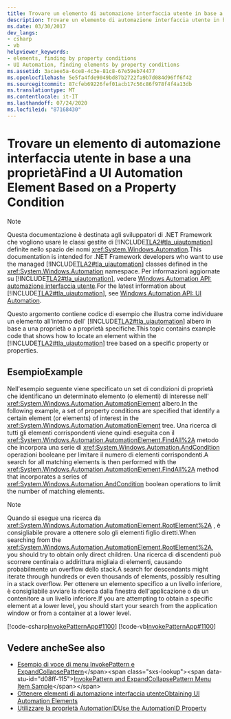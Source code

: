 ```yaml
---
title: Trovare un elemento di automazione interfaccia utente in base a una proprietà
description: Trovare un elemento di automazione interfaccia utente in base a una condizione di proprietà. Individuare un elemento all'interno dell'albero di automazione interfaccia utente in base a una proprietà o a proprietà specifiche.
ms.date: 03/30/2017
dev_langs:
- csharp
- vb
helpviewer_keywords:
- elements, finding by property conditions
- UI Automation, finding elements by property conditions
ms.assetid: 3acaee5a-6ce8-4c3e-81c8-67e59eb74477
ms.openlocfilehash: 5e5fa4fde9049bd87b2722fa9b7d084d96ff6f42
ms.sourcegitcommit: 87cfeb69226fef01acb17c56c86f978f4f4a13db
ms.translationtype: MT
ms.contentlocale: it-IT
ms.lasthandoff: 07/24/2020
ms.locfileid: "87168430"
---
```

# <a name="find-a-ui-automation-element-based-on-a-property-condition"></a><span data-ttu-id="d08ff-104">Trovare un elemento di automazione interfaccia utente in base a una proprietà</span><span class="sxs-lookup"><span data-stu-id="d08ff-104">Find a UI Automation Element Based on a Property Condition</span></span>
> [!NOTE]
> <span data-ttu-id="d08ff-105">Questa documentazione è destinata agli sviluppatori di .NET Framework che vogliono usare le classi gestite di [!INCLUDE[TLA2#tla_uiautomation](../../../includes/tla2sharptla-uiautomation-md.md)] definite nello spazio dei nomi <xref:System.Windows.Automation>.</span><span class="sxs-lookup"><span data-stu-id="d08ff-105">This documentation is intended for .NET Framework developers who want to use the managed [!INCLUDE[TLA2#tla_uiautomation](../../../includes/tla2sharptla-uiautomation-md.md)] classes defined in the <xref:System.Windows.Automation> namespace.</span></span> <span data-ttu-id="d08ff-106">Per informazioni aggiornate su [!INCLUDE[TLA2#tla_uiautomation](../../../includes/tla2sharptla-uiautomation-md.md)], vedere [Windows Automation API: automazione interfaccia utente](/windows/win32/winauto/entry-uiauto-win32).</span><span class="sxs-lookup"><span data-stu-id="d08ff-106">For the latest information about [!INCLUDE[TLA2#tla_uiautomation](../../../includes/tla2sharptla-uiautomation-md.md)], see [Windows Automation API: UI Automation](/windows/win32/winauto/entry-uiauto-win32).</span></span>  
  
 <span data-ttu-id="d08ff-107">Questo argomento contiene codice di esempio che illustra come individuare un elemento all'interno dell' [!INCLUDE[TLA2#tla_uiautomation](../../../includes/tla2sharptla-uiautomation-md.md)] albero in base a una proprietà o a proprietà specifiche.</span><span class="sxs-lookup"><span data-stu-id="d08ff-107">This topic contains example code that shows how to locate an element within the [!INCLUDE[TLA2#tla_uiautomation](../../../includes/tla2sharptla-uiautomation-md.md)] tree based on a specific property or properties.</span></span>  
  
## <a name="example"></a><span data-ttu-id="d08ff-108">Esempio</span><span class="sxs-lookup"><span data-stu-id="d08ff-108">Example</span></span>  
 <span data-ttu-id="d08ff-109">Nell'esempio seguente viene specificato un set di condizioni di proprietà che identificano un determinato elemento (o elementi) di interesse nell' <xref:System.Windows.Automation.AutomationElement> albero.</span><span class="sxs-lookup"><span data-stu-id="d08ff-109">In the following example, a set of property conditions are specified that identify a certain element (or elements) of interest in the <xref:System.Windows.Automation.AutomationElement> tree.</span></span> <span data-ttu-id="d08ff-110">Una ricerca di tutti gli elementi corrispondenti viene quindi eseguita con il <xref:System.Windows.Automation.AutomationElement.FindAll%2A> metodo che incorpora una serie di <xref:System.Windows.Automation.AndCondition> operazioni booleane per limitare il numero di elementi corrispondenti.</span><span class="sxs-lookup"><span data-stu-id="d08ff-110">A search for all matching elements is then performed with the <xref:System.Windows.Automation.AutomationElement.FindAll%2A> method that incorporates a series of <xref:System.Windows.Automation.AndCondition> boolean operations to limit the number of matching elements.</span></span>  
  
> [!NOTE]
> <span data-ttu-id="d08ff-111">Quando si esegue una ricerca da <xref:System.Windows.Automation.AutomationElement.RootElement%2A> , è consigliabile provare a ottenere solo gli elementi figlio diretti.</span><span class="sxs-lookup"><span data-stu-id="d08ff-111">When searching from the <xref:System.Windows.Automation.AutomationElement.RootElement%2A>, you should try to obtain only direct children.</span></span> <span data-ttu-id="d08ff-112">Una ricerca di discendenti può scorrere centinaia o addirittura migliaia di elementi, causando probabilmente un overflow dello stack.</span><span class="sxs-lookup"><span data-stu-id="d08ff-112">A search for descendants might iterate through hundreds or even thousands of elements, possibly resulting in a stack overflow.</span></span> <span data-ttu-id="d08ff-113">Per ottenere un elemento specifico a un livello inferiore, è consigliabile avviare la ricerca dalla finestra dell'applicazione o da un contenitore a un livello inferiore.</span><span class="sxs-lookup"><span data-stu-id="d08ff-113">If you are attempting to obtain a specific element at a lower level, you should start your search from the application window or from a container at a lower level.</span></span>  
  
 [!code-csharp[InvokePatternApp#1100](../../../samples/snippets/csharp/VS_Snippets_Wpf/InvokePatternApp/CSharp/InvokePatternApp.cs#1100)]
 [!code-vb[InvokePatternApp#1100](../../../samples/snippets/visualbasic/VS_Snippets_Wpf/InvokePatternApp/VisualBasic/Client.vb#1100)]  
  
## <a name="see-also"></a><span data-ttu-id="d08ff-114">Vedere anche</span><span class="sxs-lookup"><span data-stu-id="d08ff-114">See also</span></span>

- <span data-ttu-id="d08ff-115">[Esempio di voce di menu InvokePattern e ExpandCollapsePattern](https://docs.microsoft.com/previous-versions/dotnet/netframework-3.5/ms771636(v=vs.90))</span><span class="sxs-lookup"><span data-stu-id="d08ff-115">[InvokePattern and ExpandCollapsePattern Menu Item Sample](https://docs.microsoft.com/previous-versions/dotnet/netframework-3.5/ms771636(v=vs.90))</span></span>
- [<span data-ttu-id="d08ff-116">Ottenere elementi di automazione interfaccia utente</span><span class="sxs-lookup"><span data-stu-id="d08ff-116">Obtaining UI Automation Elements</span></span>](obtaining-ui-automation-elements.md)
- [<span data-ttu-id="d08ff-117">Utilizzare la proprietà AutomationID</span><span class="sxs-lookup"><span data-stu-id="d08ff-117">Use the AutomationID Property</span></span>](use-the-automationid-property.md)
